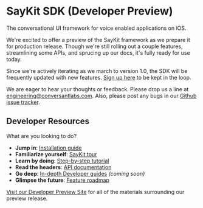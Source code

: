 # SayKit SDK (Developer Preview)
The conversational UI framework for voice enabled applications on iOS.

We're excited to offer a preview of the SayKit framework as we prepare it for production release. Though we're still rolling out a couple features, streamlining some APIs, and sprucing up our docs, it's fully ready for use today.

Since we're actively iterating as we march to version 1.0, the SDK will be frequently updated with new features. [Sign up here](http://www.conversantlabs.com/download) to be kept in the loop.

We are eager to hear your thoughts or feedback. Please drop us a line at [engineering@conversantlabs.com](mailto:engineering@conversantlabs.com). Also, please post any bugs in our [Github issue tracker](https://github.com/ConversantLabs/SayKitSDK/issues).

## <a name="developer-resources"></a> Developer Resources

What are you looking to do?

- **Jump in**: [Installation guide](http://developer.conversantlabs.com/quick-start/)
- **Familiarize yourself**: [SayKit tour](http://developer.conversantlabs.com/tour/)
- **Learn by doing**: [Step-by-step tutorial](http://developer.conversantlabs.com/tutorial/)
- **Read the headers**: [API documentation](http://developer.conversantlabs.com/documentation/html/)
- **Go deep**: [In-depth Developer guides](#) *(coming soon)*
- **Glimpse the future**: [Feature roadmap](http://developer.conversantlabs.com/roadmap/)

[Visit our Developer Preview Site](http://developer.conversantlabs.com) for all of the materials surrounding our preview release.
